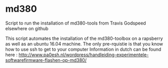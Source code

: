 # md380
Script to run the installation of md380-tools from Travis Godspeed elsewhere on github

This script automates the installation of the md380-toolbox on a rapsberry as well as an ubuntu 16.04 machine.
The only pre-rquistie is that you know how to use ssh to get to your computer
Information in dutch can be found here : http://www.pa0esh.nl/wordpress/handleiding-experimentele-softwarefirmware-flashen-op-md380/


